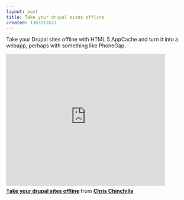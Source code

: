 ```yaml
---
layout: post
title: Take your drupal sites offline
created: 1363113527
---
```



Take your Drupal sites offline with HTML 5 AppCache and turn it into a webapp, perhaps with something like PhoneGap.

<iframe allowfullscreen="" frameborder="0" height="356" marginheight="0" marginwidth="0" mozallowfullscreen="" scrolling="no" src="http://www.slideshare.net/slideshow/embed_code/17141240" style="border:1px solid #CCC;border-width:1px 1px 0;margin-bottom:5px" webkitallowfullscreen="" width="427"></iframe><div style="margin-bottom:5px"><strong><a href="http://www.slideshare.net/chrischinchilla/take-your-drupal-sites-offline" target="_blank" title="Take your drupal sites offline">Take your drupal sites offline</a> </strong> from <strong><a href="http://www.slideshare.net/chrischinchilla" target="_blank">Chris Chinchilla</a></strong></div>
